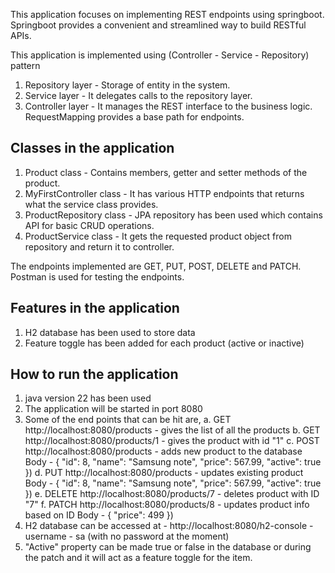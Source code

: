 This application focuses on implementing REST endpoints using springboot. Springboot provides a 
convenient and streamlined way to build RESTful APIs.

This application is implemented using (Controller - Service - Repository) pattern

1. Repository layer - Storage of entity in the system.
2. Service layer - It delegates calls to the repository layer.
3. Controller layer - It manages the REST interface to the business logic. RequestMapping provides a base path for endpoints.

Classes in the application
-----------------------------
1. Product class - Contains members, getter and setter methods of the product.
2. MyFirstController class - It has various HTTP endpoints that returns what the service class provides.
3. ProductRepository class - JPA repository has been used which contains API for basic CRUD operations.
4. ProductService class - It gets the requested product object from repository and return it to controller.

The endpoints implemented are GET, PUT, POST, DELETE and PATCH. Postman is used for testing the endpoints.

Features in the application
------------------------------
1. H2 database has been used to store data
2. Feature toggle has been added for each product (active or inactive)

How to run the application
------------------------------
1. java version 22 has been used
2. The application will be started in port 8080
3. Some of the end points that can be hit are,
   a. GET http://localhost:8080/products - gives the list of all the products
   b. GET http://localhost:8080/products/1 - gives the product with id "1"
   c. POST http://localhost:8080/products - adds new product to the database 
      Body - {
        "id": 8,
        "name": "Samsung note",
        "price": 567.99,
        "active": true
      })
   d. PUT http://localhost:8080/products - updates existing product
      Body - {
       "id": 8,
       "name": "Samsung note",
       "price": 567.99,
       "active": true
      })
   e. DELETE http://localhost:8080/products/7 - deletes product with ID "7"
   f. PATCH http://localhost:8080/products/8 - updates product info based on ID
      Body - {
       "price": 499
      })
5. H2 database can be accessed at - http://localhost:8080/h2-console - username - sa (with no password at the moment)
6. "Active" property can be made true or false in the database or during the patch and it will act as a feature toggle for the item.
